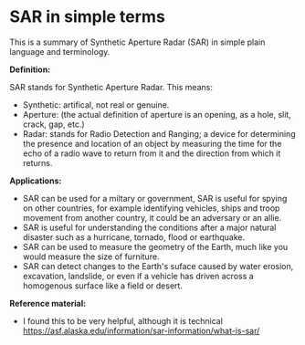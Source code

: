 # SAR in simple terms
This is a summary of Synthetic Aperture Radar (SAR) in simple plain language and terminology. 

**Definition:**

SAR stands for Synthetic Aperture Radar. This means:
- Synthetic: artifical, not real or genuine.
- Aperture: (the actual definition of aperture is an opening, as a hole, slit, crack, gap, etc.)
- Radar: stands for Radio Detection and Ranging; a device for determining the presence and location of an object by measuring the time for the echo of a radio wave to return from it and the direction from which it returns.

**Applications:**
- SAR can be used for a miltary or government, SAR is useful for spying on other countries, for example identifying vehicles, ships and troop movement from another country, it could be an adversary or an allie. 
- SAR is useful for understanding the conditions after a major natural disaster such as a hurricane, tornado, flood or earthquake.
- SAR can be used to measure the geometry of the Earth, much like you would measure the size of furniture. 
- SAR can detect changes to the Earth's suface caused by water erosion, excavation, landslide, or even if a vehicle has driven across a homogenous surface like a field or desert.

**Reference material:**
- I found this to be very helpful, although it is technical https://asf.alaska.edu/information/sar-information/what-is-sar/ 
